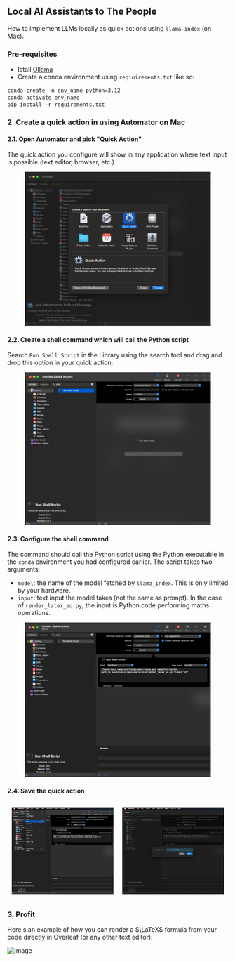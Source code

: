 ## Local AI Assistants to The People

How to implement LLMs locally as quick actions using `llama-index` (on Mac).

### Pre-requisites

- Istall [Ollama](https://ollama.com/download)
- Create a conda environment using `reqiuirements.txt` like so: 

```shell
conda create -n env_name python=3.12
conda activate env_name
pip install -r requirements.txt
```

### 2. Create a quick action in using Automator on Mac

#### 2.1. Open Automator and pick "Quick Action"

The quick action you configure will show in any application where text input is possible (text editor, browser, etc.)

<figure>
    <img src="guide_steps_screens/open_automator_pick_quick_action.png" width="700">
</figure>

#### 2.2. Create a shell command which will call the Python script

Search `Run Shell Script` in the Library using the search tool and drag and drop this option in your quick action.

<figure>
    <img src="guide_steps_screens/search_shell_script.png" width="700">
</figure>

#### 2.3. Configure the shell command

The command should call the Python script using the Python executable in the `conda` environment you had configured earlier. The script takes two arguments: 
- `model`: the name of the model fetched by `llama_index`. This is only limited by your hardware.
- `input`: text input the model takes (not the same as prompt). In the case of `render_latex_eq.py`, the input is Python code performing maths operations.

<figure>
    <img src="guide_steps_screens/automator_shell_command.png" width="700">
</figure>


#### 2.4. Save the quick action

<div style="display: flex; justify-content: space-around;">
    <figure style="margin: 10px;">
        <img src="guide_steps_screens/save_quick_action.png" width="700" >
    </figure>
    <figure style="margin: 10px;">
        <img src="guide_steps_screens/name_quick_action.png" width="700">
    </figure>
</div>

### 3. Profit

Here's an example of how you can render a $\LaTeX\$ formula from your code directly in Overleaf (or any other text editor):

![image](demos/demo_formula_rendering.gif)


